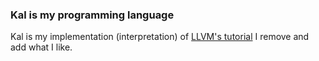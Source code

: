 ### Kal is **my** programming language
Kal is my implementation (interpretation) of [LLVM's tutorial](https://llvm.org/docs/tutorial/)
I remove and add what I like.

